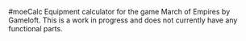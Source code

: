 #moeCalc
Equipment calculator for the game March of Empires by Gameloft. This is a work in progress and does not currently have any functional parts.